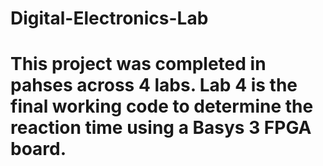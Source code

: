 # Digital-Electronics-Lab
# This project was completed in pahses across 4 labs. Lab 4 is the final working code to determine the reaction time using a Basys 3 FPGA board. 
